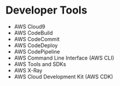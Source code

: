 # Developer Tools

- AWS Cloud9
- AWS CodeBuild
- AWS CodeCommit
- AWS CodeDeploy
- AWS CodePipeline
- AWS Command Line Interface (AWS CLI)
- AWS Tools and SDKs
- AWS X-Ray
- AWS Cloud Development Kit (AWS CDK)
